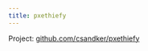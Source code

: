 ```yaml
---
title: pxethiefy
---
```


Project: [github.com/csandker/pxethiefy](https://github.com/csandker/pxethiefy)

